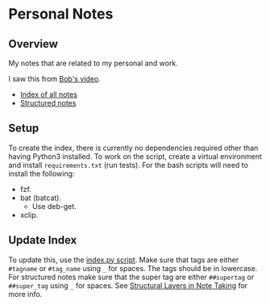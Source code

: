 # Personal Notes

## Overview

My notes that are related to my personal and work.

I saw this from [Bob's video](https://www.youtube.com/watch?v=Rxgi12c3sEY).

- [Index of all notes](index.md)
- [Structured notes](super_index.md)

## Setup

To create the index, there is currently no dependencies required other than
having Python3 installed.
To work on the script, create a virtual environment and install
`requirements.txt` (run tests).
For the bash scripts will need to install the following:

- fzf.
- bat (batcat).
  - Use deb-get.
- xclip.

## Update Index

To update this, use the [index.py script](index.py).
Make sure that tags are either `#tagname` or `#tag_name` using `_` for spaces.
The tags should be in lowercase.
For structured notes make sure that the super tag are either `##supertag` or
`##super_tag` using `_` for spaces.
See [Structural Layers in Note Taking](notes/20221010144608.md) for more info.


